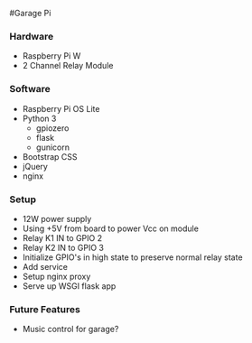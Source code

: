 #Garage Pi

### Hardware
- Raspberry Pi W
- 2 Channel Relay Module

### Software
- Raspberry Pi OS Lite
- Python 3
  - gpiozero
  - flask
  - gunicorn
- Bootstrap CSS
- jQuery
- nginx

### Setup
- 12W power supply
- Using +5V from board to power Vcc on module
- Relay K1 IN to GPIO 2
- Relay K2 IN to GPIO 3
- Initialize GPIO's in high state to preserve normal relay state
- Add service
- Setup nginx proxy
- Serve up WSGI flask app

### Future Features
- Music control for garage?
